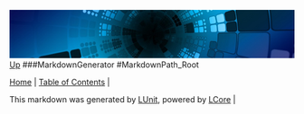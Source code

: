 ![](../Content/LCore-banner-small.png "")
[Up](MarkdownGenerator.md)
###MarkdownGenerator
#MarkdownPath_Root

[Home](../../README.md) | [Table of Contents](../../TableOfContents.md) | 


This markdown was generated by [LUnit](https://github.com/CodeSingularity/LUnit), powered by [LCore](https://github.com/CodeSingularity/LCore) | 

